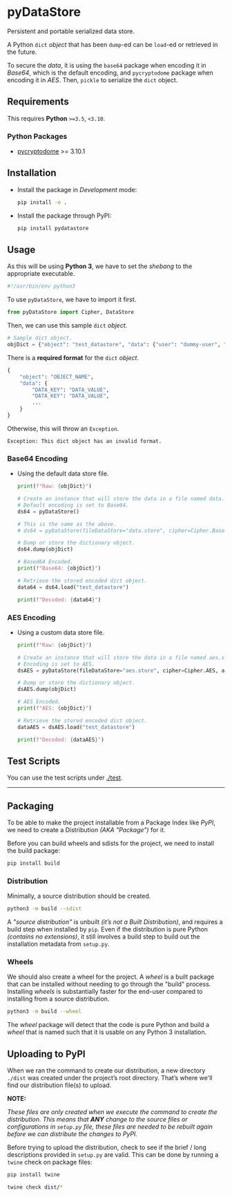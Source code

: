 # pyDataStore

Persistent and portable serialized data store.

A Python `dict` *object* that has been `dump`-ed can be `load`-ed or retrieved in the future.

To secure the *data*, it is using the `base64` package when encoding it in *Base64*, which is the default encoding, and `pycryptodome` package when encoding it in *AES*. Then, `pickle` to serialize the `dict` object.

## Requirements

This requires **Python** `>=3.5`, `<3.10`.

### Python Packages

- [pycryptodome](https://pypi.org/project/pycryptodome/) >= 3.10.1

## Installation

- Install the package in *Development* mode:

    ```bash
    pip install -e .
    ```

- Install the package through PyPI:

    ```bash
    pip install pydatastore
    ```

## Usage

As this will be using **Python 3**, we have to set the *shebang* to the appropriate executable.

```bash
#!/usr/bin/env python3
```

To use `pyDataStore`, we have to import it first.

```python
from pyDataStore import Cipher, DataStore
```

Then, we can use this sample `dict` *object*.

```python
# Sample dict object.
objDict = {"object": "test_datastore", "data": {"user": "dummy-user", "pass": "123qwe456asd789zxc"}}
```

There is a **required format** for the `dict` *object*.

```python
{
    "object": "OBJECT_NAME",
    "data": {
        "DATA_KEY": "DATA_VALUE",
        "DATA_KEY": "DATA_VALUE",
        ...
    }
}
```

Otherwise, this will throw an `Exception`.

```text
Exception: This dict object has an invalid format.
```

### Base64 Encoding

- Using the default data store file.

    ```python
    print(f"Raw: {objDict}")

    # Create an instance that will store the data in a file named data.store (default).
    # Default encoding is set to Base64.
    ds64 = pyDataStore()

    # This is the same as the above.
    # ds64 = pyDataStore(fileDataStore="data.store", cipher=Cipher.Base64)

    # Dump or store the dictionary object.
    ds64.dump(objDict)

    # Based64 Encoded.
    print(f"Base64: {objDict}")

    # Retrieve the stored encoded dict object.
    data64 = ds64.load("test_datastore")

    print(f"Decoded: {data64}")
    ```

### AES Encoding

- Using a custom data store file.

    ```python
    print(f"Raw: {objDict}")

    # Create an instance that will store the data in a file named aes.store.
    # Encoding is set to AES.
    dsAES = pyDataStore(fileDataStore="aes.store", cipher=Cipher.AES, aesKey="SPECIFY_AN_AES_KEY_HERE")

    # Dump or store the dictionary object.
    dsAES.dump(objDict)

    # AES Encoded.
    print(f"AES: {objDict}")

    # Retrieve the stored encoded dict object.
    dataAES = dsAES.load("test_datastore")

    print(f"Decoded: {dataAES}")
    ```

## Test Scripts

You can use the test scripts under [./test](tests/readme.md).

---

## Packaging

To be able to make the project installable from a Package Index like *PyPI*, we need to create a Distribution *(AKA "Package")* for it.

Before you can build wheels and sdists for the project, we need to install the build package:

```bash
pip install build
```

### Distribution

Minimally, a source distribution should be created.

```bash
python3 -m build --sdist
```

A *"source distribution"* is unbuilt *(it’s not a Built Distribution)*, and requires a build step when installed by `pip`. Even if the distribution is pure Python *(contains no extensions)*, it still involves a build step to build out the installation metadata from `setup.py`.

### Wheels

We should also create a wheel for the project. A *wheel* is a built package that can be installed without needing to go through the "build" process. Installing *wheels* is substantially faster for the end-user compared to installing from a source distribution.

```bash
python3 -m build --wheel
```

The *wheel* package will detect that the code is pure Python and build a *wheel* that is named such that it is usable on any Python 3 installation.

## Uploading to PyPI

When we ran the command to create our distribution, a new directory `./dist` was created under the project’s root directory. That’s where we'll find our distribution file(s) to upload.

**NOTE:**

*These files are only created when we execute the command to create the distribution. This means that **ANY** change to the source files or configurations in `setup.py` file, these files are needed to be rebuilt again before we can distribute the changes to PyPI.*

Before trying to upload the distribution, check to see if the brief / long descriptions provided in `setup.py` are valid. This can be done by running a `twine` check on package files:

```bash
pip install twine
```

```bash
twine check dist/*
```
